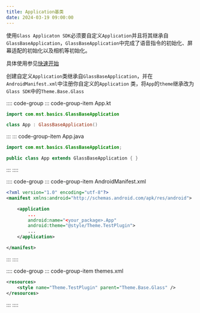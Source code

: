 ```yaml
---
title: Application基类
date: 2024-03-19 09:00:00
---
```


使用`Glass Applicaton SDK`必须要自定义`Application`并且将其继承自` GlassBaseApplication`，`GlassBaseApplication`中完成了语音指令的初始化、屏幕适配的初始化以及相机等初始化。

具体使用参见[快速开始](../quick_start/quick_start)

创建自定义`Application`类继承自`GlassBaseApplication`，并在`AndroidManifest.xml`中注册你自定义的`Application`
类，将`App`的`theme`继承改为`Glass SDK`中的`Theme.Base.Glass`

:::: code-group
::: code-group-item App.kt

```kotlin
import com.mst.basics.GlassBaseApplication

class App : GlassBaseApplication()
```

:::
::: code-group-item App.java

```java
import com.mst.basics.GlassBaseApplication;

public class App extends GlassBaseApplication { }
```

:::
::::

:::: code-group
::: code-group-item AndroidManifest.xml

```xml
<?xml version="1.0" encoding="utf-8"?>
<manifest xmlns:android="http://schemas.android.com/apk/res/android">

    <application
        ...
        android:name="<your_package>.App"
        android:theme="@style/Theme.TestPlugin">
        ...
    </application>

</manifest>
```

:::
::::

:::: code-group
::: code-group-item themes.xml

```xml
<resources>
    <style name="Theme.TestPlugin" parent="Theme.Base.Glass" />
</resources>
```

:::
::::